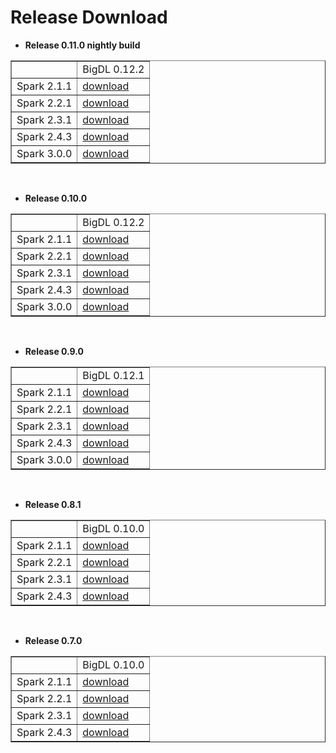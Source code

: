 # Release Download

- **Release 0.11.0 nightly build**
<table border="1"
cellpadding="10"
>
    <tr>
        <td></td>
        <td>BigDL 0.12.2</td>
    </tr>
    <tr>
        <td>Spark 2.1.1 </td>
        <td><a href="https://oss.sonatype.org/content/repositories/snapshots/com/intel/analytics/zoo/analytics-zoo-bigdl_0.12.2-spark_2.1.1/0.11.0-SNAPSHOT/">download</a></td>
    </tr>
    <tr>
       <td>Spark 2.2.1 </td>
       <td><a href="https://oss.sonatype.org/content/repositories/snapshots/com/intel/analytics/zoo/analytics-zoo-bigdl_0.12.2-spark_2.2.1/0.11.0-SNAPSHOT/">download</a></td>    
   </tr>
    <tr>
       <td>Spark 2.3.1 </td>
       <td><a href="https://oss.sonatype.org/content/repositories/snapshots/com/intel/analytics/zoo/analytics-zoo-bigdl_0.12.2-spark_2.3.1/0.11.0-SNAPSHOT/">download</a></td> 
    </tr>
    <tr>
       <td>Spark 2.4.3 </td>
       <td><a href="https://oss.sonatype.org/content/repositories/snapshots/com/intel/analytics/zoo/analytics-zoo-bigdl_0.12.2-spark_2.4.3/0.11.0-SNAPSHOT/">download</a></td> 
    </tr>
    <tr>
       <td>Spark 3.0.0 </td>
       <td><a href="https://oss.sonatype.org/content/repositories/snapshots/com/intel/analytics/zoo/analytics-zoo-bigdl_0.12.2-spark_3.0.0/0.11.0-SNAPSHOT/">download</a></td> 
    </tr>
</table>
<br>

- **Release 0.10.0**
<table border="1"
cellpadding="10"
>
    <tr>
        <td></td>
        <td>BigDL 0.12.2</td>
    </tr>
    <tr>
        <td>Spark 2.1.1 </td>
        <td><a href="https://repo1.maven.org/maven2/com/intel/analytics/zoo/analytics-zoo-bigdl_0.12.2-spark_2.1.1/0.10.0/analytics-zoo-bigdl_0.12.2-spark_2.1.1-0.10.0-dist-all.zip">download</a></td>
    </tr>
    <tr>
       <td>Spark 2.2.1 </td>
       <td><a href="https://repo1.maven.org/maven2/com/intel/analytics/zoo/analytics-zoo-bigdl_0.12.2-spark_2.2.1/0.10.0/analytics-zoo-bigdl_0.12.2-spark_2.2.1-0.10.0-dist-all.zip">download</a></td>    
   </tr>
    <tr>
       <td>Spark 2.3.1 </td>
       <td><a href="https://repo1.maven.org/maven2/com/intel/analytics/zoo/analytics-zoo-bigdl_0.12.2-spark_2.3.1/0.10.0/analytics-zoo-bigdl_0.12.2-spark_2.3.1-0.10.0-dist-all.zip">download</a></td> 
    </tr>
    <tr>
       <td>Spark 2.4.3 </td>
       <td><a href="https://repo1.maven.org/maven2/com/intel/analytics/zoo/analytics-zoo-bigdl_0.12.2-spark_2.4.3/0.10.0/analytics-zoo-bigdl_0.12.2-spark_2.4.3-0.10.0-dist-all.zip">download</a></td> 
    </tr>
    <tr>
       <td>Spark 3.0.0 </td>
       <td><a href="https://repo1.maven.org/maven2/com/intel/analytics/zoo/analytics-zoo-bigdl_0.12.2-spark_3.0.0/0.10.0/analytics-zoo-bigdl_0.12.2-spark_3.0.0-0.10.0-dist-all.zip">download</a></td> 
    </tr>
</table>
<br>

- **Release 0.9.0**
<table border="1"
cellpadding="10">
    <tr>
        <td></td>
        <td>BigDL 0.12.1</td>
    </tr>
    <tr>
        <td>Spark 2.1.1 </td>
        <td><a href="https://repo1.maven.org/maven2/com/intel/analytics/zoo/analytics-zoo-bigdl_0.12.1-spark_2.1.1/0.9.0/analytics-zoo-bigdl_0.12.1-spark_2.1.1-0.9.0-dist-all.zip">download</a></td>
    </tr>
    <tr>
       <td>Spark 2.2.1 </td>
       <td><a href="https://repo1.maven.org/maven2/com/intel/analytics/zoo/analytics-zoo-bigdl_0.12.1-spark_2.2.1/0.9.0/analytics-zoo-bigdl_0.12.1-spark_2.2.1-0.9.0-dist-all.zip">download</a></td>    
   </tr>
    <tr>
       <td>Spark 2.3.1 </td>
       <td><a href="https://repo1.maven.org/maven2/com/intel/analytics/zoo/analytics-zoo-bigdl_0.12.1-spark_2.3.1/0.9.0/analytics-zoo-bigdl_0.12.1-spark_2.3.1-0.9.0-dist-all.zip">download</a></td> 
    </tr>
    <tr>
       <td>Spark 2.4.3 </td>
       <td><a href="https://repo1.maven.org/maven2/com/intel/analytics/zoo/analytics-zoo-bigdl_0.12.1-spark_2.4.3/0.9.0/analytics-zoo-bigdl_0.12.1-spark_2.4.3-0.9.0-dist-all.zip">download</a></td> 
    </tr>
    <tr>
       <td>Spark 3.0.0 </td>
       <td><a href="https://repo1.maven.org/maven2/com/intel/analytics/zoo/analytics-zoo-bigdl_0.12.1-spark_3.0.0/0.9.0/analytics-zoo-bigdl_0.12.1-spark_3.0.0-0.9.0-dist-all.zip">download</a></td> 
    </tr>
</table>
<br>

- **Release 0.8.1**
<table border="1"
cellpadding="10">
    <tr>
        <td></td>
        <td>BigDL 0.10.0</td>
    </tr>
    <tr>
        <td>Spark 2.1.1 </td>
        <td><a href="https://repo1.maven.org/maven2/com/intel/analytics/zoo/analytics-zoo-bigdl_0.10.0-spark_2.1.1/0.8.1/analytics-zoo-bigdl_0.10.0-spark_2.1.1-0.8.1-dist-all.zip">download</a></td>
    </tr>
    <tr>
       <td>Spark 2.2.1 </td>
       <td><a href="https://repo1.maven.org/maven2/com/intel/analytics/zoo/analytics-zoo-bigdl_0.10.0-spark_2.2.1/0.8.1/analytics-zoo-bigdl_0.10.0-spark_2.2.1-0.8.1-dist-all.zip">download</a></td>    
   </tr>
    <tr>
       <td>Spark 2.3.1 </td>
       <td><a href="https://repo1.maven.org/maven2/com/intel/analytics/zoo/analytics-zoo-bigdl_0.10.0-spark_2.3.1/0.8.1/analytics-zoo-bigdl_0.10.0-spark_2.3.1-0.8.1-dist-all.zip">download</a></td> 
    </tr>
    <tr>
       <td>Spark 2.4.3 </td>
       <td><a href="https://repo1.maven.org/maven2/com/intel/analytics/zoo/analytics-zoo-bigdl_0.10.0-spark_2.4.3/0.8.1/analytics-zoo-bigdl_0.10.0-spark_2.4.3-0.8.1-dist-all.zip">download</a></td> 
    </tr>
</table>
<br>

- **Release 0.7.0** 
<table border="1"
cellpadding="10">
    <tr>
        <td></td>
        <td>BigDL 0.10.0</td>
    </tr>
    <tr>
        <td>Spark 2.1.1 </td>
        <td><a href="https://repo1.maven.org/maven2/com/intel/analytics/zoo/analytics-zoo-bigdl_0.10.0-spark_2.1.1/0.7.0/analytics-zoo-bigdl_0.10.0-spark_2.1.1-0.7.0-dist-all.zip">download</a></td>
    </tr>
    <tr>
       <td>Spark 2.2.1 </td>
       <td><a href="https://repo1.maven.org/maven2/com/intel/analytics/zoo/analytics-zoo-bigdl_0.10.0-spark_2.2.1/0.7.0/analytics-zoo-bigdl_0.10.0-spark_2.2.1-0.7.0-dist-all.zip">download</a></td>    
   </tr>
    <tr>
       <td>Spark 2.3.1 </td>
       <td><a href="https://repo1.maven.org/maven2/com/intel/analytics/zoo/analytics-zoo-bigdl_0.10.0-spark_2.3.1/0.7.0/analytics-zoo-bigdl_0.10.0-spark_2.3.1-0.7.0-dist-all.zip">download</a></td> 
    </tr>
    <tr>
       <td>Spark 2.4.3 </td>
       <td><a href="https://repo1.maven.org/maven2/com/intel/analytics/zoo/analytics-zoo-bigdl_0.10.0-spark_2.4.3/0.7.0/analytics-zoo-bigdl_0.10.0-spark_2.4.3-0.7.0-dist-all.zip">download</a></td> 
    </tr>
</table>
<br>



